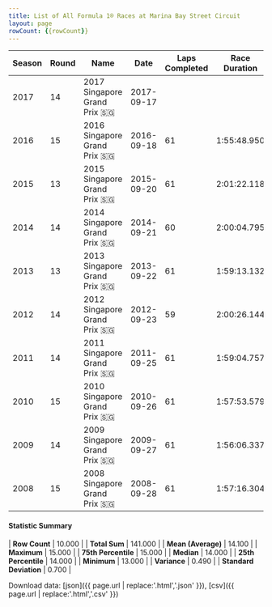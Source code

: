 ```yaml
---
title: List of All Formula 1® Races at Marina Bay Street Circuit
layout: page
rowCount: {{rowCount}}
---
```


| Season | Round | Name | Date | Laps Completed | Race Duration | Winning Driver | Winning Constructor |
|--|--|--|--|--|--|--|--|
| 2017 | 14 | 2017 Singapore Grand Prix 🇸🇬 | 2017-09-17 |   |   |   |   |
| 2016 | 15 | 2016 Singapore Grand Prix 🇸🇬 | 2016-09-18 | 61 | 1:55:48.950 | Nico Rosberg 🇩🇪 | Mercedes 🇩🇪 |
| 2015 | 13 | 2015 Singapore Grand Prix 🇸🇬 | 2015-09-20 | 61 | 2:01:22.118 | Sebastian Vettel 🇩🇪 | Ferrari 🇮🇹 |
| 2014 | 14 | 2014 Singapore Grand Prix 🇸🇬 | 2014-09-21 | 60 | 2:00:04.795 | Lewis Hamilton 🇬🇧 | Mercedes 🇩🇪 |
| 2013 | 13 | 2013 Singapore Grand Prix 🇸🇬 | 2013-09-22 | 61 | 1:59:13.132 | Sebastian Vettel 🇩🇪 | Red Bull 🇦🇹 |
| 2012 | 14 | 2012 Singapore Grand Prix 🇸🇬 | 2012-09-23 | 59 | 2:00:26.144 | Sebastian Vettel 🇩🇪 | Red Bull 🇦🇹 |
| 2011 | 14 | 2011 Singapore Grand Prix 🇸🇬 | 2011-09-25 | 61 | 1:59:04.757 | Sebastian Vettel 🇩🇪 | Red Bull 🇦🇹 |
| 2010 | 15 | 2010 Singapore Grand Prix 🇸🇬 | 2010-09-26 | 61 | 1:57:53.579 | Fernando Alonso 🇪🇸 | Ferrari 🇮🇹 |
| 2009 | 14 | 2009 Singapore Grand Prix 🇸🇬 | 2009-09-27 | 61 | 1:56:06.337 | Lewis Hamilton 🇬🇧 | McLaren 🇬🇧 |
| 2008 | 15 | 2008 Singapore Grand Prix 🇸🇬 | 2008-09-28 | 61 | 1:57:16.304 | Fernando Alonso 🇪🇸 | Renault 🇫🇷 |

#### Statistic Summary

| **Row Count** | 10.000 |
| **Total Sum** | 141.000 |
| **Mean (Average)** | 14.100 |
| **Maximum** | 15.000 |
| **75th Percentile** | 15.000 |
| **Median** | 14.000 |
| **25th Percentile** | 14.000 |
| **Minimum** | 13.000 |
| **Variance** | 0.490 |
| **Standard Deviation** | 0.700 |

Download data: [json]({{ page.url | replace:'.html','.json' }}), [csv]({{ page.url | replace:'.html','.csv' }})

